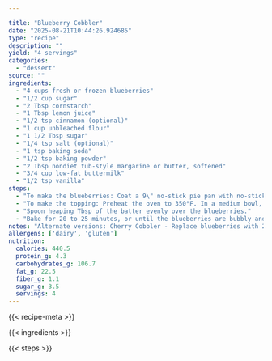 ```yaml
---

title: "Blueberry Cobbler"
date: "2025-08-21T10:44:26.924685"
type: "recipe"
description: ""
yield: "4 servings"
categories:
  - "dessert"
source: ""
ingredients:
  - "4 cups fresh or frozen blueberries"
  - "1/2 cup sugar"
  - "2 Tbsp cornstarch"
  - "1 Tbsp lemon juice"
  - "1/2 tsp cinnamon (optional)"
  - "1 cup unbleached flour"
  - "1 1/2 Tbsp sugar"
  - "1/4 tsp salt (optional)"
  - "1 tsp baking soda"
  - "1/2 tsp baking powder"
  - "2 Tbsp nondiet tub-style margarine or butter, softened"
  - "3/4 cup low-fat buttermilk"
  - "1/2 tsp vanilla"
steps:
  - "To make the blueberries: Coat a 9\" no-stick pie pan with no-stick spray and set aside. In a medium saucepan, combine the blueberries, sugar, cornstarch, lemon juice and cinnamon (if using). Bring to a boil over high heat. Reduce the heat to low. Cook and stir for 2 to 3 minutes, or until the mixture begins to thicken. Pour into the prepared pie pan."
  - "To make the topping: Preheat the oven to 350°F. In a medium bowl, mix the flour, sugar, salt (if using), baking soda and baking powder. Using a pastry blender or table knives, cut in the margarine or butter until the mixture resembles coarse crumbs. Add the buttermilk and vanilla. Mix just until moistened."
  - "Spoon heaping Tbsp of the batter evenly over the blueberries."
  - "Bake for 20 to 25 minutes, or until the blueberries are bubbly and the topping is golden brown."
notes: "Alternate versions: Cherry Cobbler - Replace blueberries with 2 cups pitted sweet cherries and 2 cups pitted sour cherries, increase sugar to 2/3 cup. Peach Cobbler - Replace blueberries with 4 cups fresh or frozen sliced peaches, increase sugar to 2/3 cup."
allergens: ['dairy', 'gluten']
nutrition:
  calories: 440.5
  protein_g: 4.3
  carbohydrates_g: 106.7
  fat_g: 22.5
  fiber_g: 1.1
  sugar_g: 3.5
  servings: 4
---
```


{{< recipe-meta >}}

{{< ingredients >}}

{{< steps >}}
